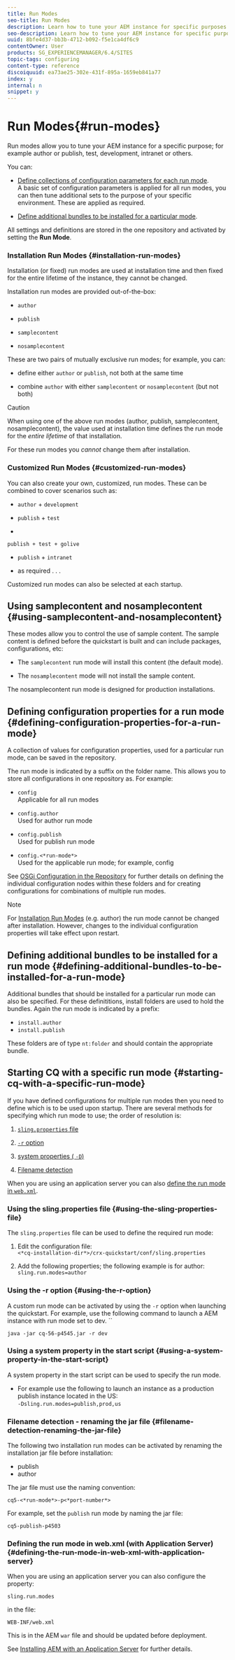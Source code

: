 ```yaml
---
title: Run Modes
seo-title: Run Modes
description: Learn how to tune your AEM instance for specific purposes by using run modes.
seo-description: Learn how to tune your AEM instance for specific purposes by using run modes.
uuid: 8bfe4d37-bb3b-4712-b092-f5e1ca4df6c9
contentOwner: User
products: SG_EXPERIENCEMANAGER/6.4/SITES
topic-tags: configuring
content-type: reference
discoiquuid: ea73ae25-302e-431f-895a-1659eb841a77
index: y
internal: n
snippet: y
---
```


# Run Modes{#run-modes}

Run modes allow you to tune your AEM instance for a specific purpose; for example author or publish, test, development, intranet or others.

You can:

* [Define collections of configuration parameters for each run mode](#definingconfigurationpropertiesforarunmode).  
  A basic set of configuration parameters is applied for all run modes, you can then tune additional sets to the purpose of your specific environment. These are applied as required.

* [Define additional bundles to be installed for a particular mode](#definingadditionalbundlestobeinstalledforarunmode).

All settings and definitions are stored in the one repository and activated by setting the **Run Mode**.

### Installation Run Modes {#installation-run-modes}

Installation (or fixed) run modes are used at installation time and then fixed for the entire lifetime of the instance, they cannot be changed.

Installation run modes are provided out-of-the-box:

* `author`
* `publish`

* `samplecontent`
* `nosamplecontent`

These are two pairs of mutually exclusive run modes; for example, you can:

* define either `author` or `publish`, not both at the same time  

* combine `author` with either `samplecontent` or `nosamplecontent` (but not both)

>[!CAUTION]
>
>When using one of the above run modes (author, publish, samplecontent, nosamplecontent), the value used at installation time defines the run mode for the *entire lifetime* of that installation. 
>
>For these run modes you *cannot* change them after installation.

### Customized Run Modes {#customized-run-modes}

You can also create your own, customized, run modes. These can be combined to cover scenarios such as:

* `author` + `development`

* `publish` + `test`

* 

  ```
  publish + test + golive
  
  ```

* `publish` + `intranet`

* as required . . .

Customized run modes can also be selected at each startup.

## Using samplecontent and nosamplecontent {#using-samplecontent-and-nosamplecontent}

These modes allow you to control the use of sample content. The sample content is defined before the quickstart is built and can include packages, configurations, etc:

* The `samplecontent` run mode will install this content (the default mode).  

* The `nosamplecontent` mode will not install the sample content.

The nosamplecontent run mode is designed for production installations.

## Defining configuration properties for a run mode {#defining-configuration-properties-for-a-run-mode}

A collection of values for configuration properties, used for a particular run mode, can be saved in the repository.

The run mode is indicated by a suffix on the folder name. This allows you to store all configurations in one repository as. For example:

* `config`  
  Applicable for all run modes  

* `config.author`  
  Used for author run mode  

* `config.publish`  
  Used for publish run mode  

* `config.<*run-mode*>`  
  Used for the applicable run mode; for example, config

See [OSGi Configuration in the Repository](/sites/deploying/using/configuring-osgi.html?cq_ck=1368002864971#OSGiConfigurationintheRepository) for further details on defining the individual configuration nodes within these folders and for creating configurations for combinations of multiple run modes.

>[!NOTE]
>
>For [Installation Run Modes](#installationrunmodes) (e.g. author) the run mode cannot be changed after installation. However, changes to the individual configuration properties will take effect upon restart.

## Defining additional bundles to be installed for a run mode {#defining-additional-bundles-to-be-installed-for-a-run-mode}

Additional bundles that should be installed for a particular run mode can also be specified. For these definititions, install folders are used to hold the bundles. Again the run mode is indicated by a prefix:

* `install.author`
* `install.publish`

These folders are of type `nt:folder` and should contain the appropriate bundle.

## Starting CQ with a specific run mode {#starting-cq-with-a-specific-run-mode}

If you have defined configurations for multiple run modes then you need to define which is to be used upon startup. There are several methods for specifying which run mode to use; the order of resolution is:

1. [ `sling.properties` file](#usingtheslingpropertiesfile)
1. [ `-r` option](#usingtheroption)
1. [system properties ( `-D`)](#usingasystemproperty)  

1. [Filename detection](#filenamedetectionrenamingthejarfile)

When you are using an application server you can also [define the run mode in `web.xml`](#definingtherunmodeinwebxmlwithapplicationserver).

### Using the sling.properties file {#using-the-sling-properties-file}

The `sling.properties` file can be used to define the required run mode:

1. Edit the configuration file:  
   `<*cq-installation-dir*>/crx-quickstart/conf/sling.properties`

1. Add the following properties; the following example is for author:  
   `sling.run.modes=author`

### Using the -r option {#using-the-r-option}

A custom run mode can be activated by using the `-r` option when launching the quickstart. For example, use the following command to launch a AEM instance with run mode set to dev. ``

```shell
java -jar cq-56-p4545.jar -r dev
```

### Using a system property in the start script {#using-a-system-property-in-the-start-script}

A system property in the start script can be used to specify the run mode.

* For example use the following to launch an instance as a production publish instance located in the US:  
  `-Dsling.run.modes=publish,prod,us`

### Filename detection - renaming the jar file {#filename-detection-renaming-the-jar-file}

The following two installation run modes can be activated by renaming the installation jar file before installation:

* publish
* author

The jar file must use the naming convention:

`cq5-<*run-mode*>-p<*port-number*>`

For example, set the `publish` run mode by naming the jar file:

`cq5-publish-p4503`

### Defining the run mode in web.xml (with Application Server) {#defining-the-run-mode-in-web-xml-with-application-server}

When you are using an application server you can also configure the property:

`sling.run.modes`

in the file:

`WEB-INF/web.xml`

This is in the AEM `war` file and should be updated before deployment.

See [Installing AEM with an Application Server](../../../sites/deploying/using/application-server-install.md) for further details.
